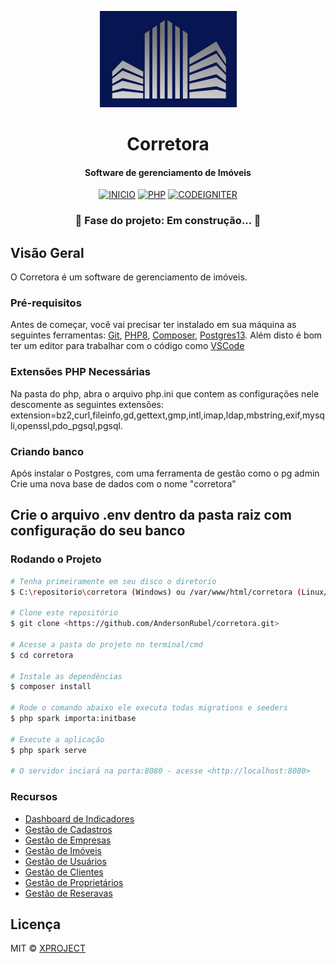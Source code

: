<p align="center">
  <a href="/corretora">
    <img src="public/assets/img/logo.png" alt="Corretora" />
  </a>
</p>

<h1 align="center">Corretora</h1>
<h4 align="center">Software de gerenciamento de Imóveis</h4>

<div align="center">

[![INICIO](https://img.shields.io/static/v1?label=Iniciado%20em&message=Julho%20de%202021&color=41B095&style=for-the-badge)](#)
[![PHP](https://img.shields.io/static/v1?label=PHP&message=8.0&color=73c1fe&style=for-the-badge)](#)
[![CODEIGNITER](https://img.shields.io/static/v1?label=CODEIGNITER&message=4&color=ffbf69&style=for-the-badge)](#)

</div>

<h3 align="center"> 🚧  Fase do projeto: Em construção...  🚧</h3>

## Visão Geral

O Corretora é um software de gerenciamento de imóveis.

### Pré-requisitos

Antes de começar, você vai precisar ter instalado em sua máquina as seguintes ferramentas:
[Git](https://git-scm.com), [PHP8](https://www.apachefriends.org/pt_br), [Composer](https://getcomposer.org/download), [Postgres13](https://www.postgresql.org/download).
Além disto é bom ter um editor para trabalhar com o código como [VSCode](https://code.visualstudio.com/)

### Extensões PHP Necessárias 
Na pasta do php, abra o arquivo php.ini que contem as configurações nele descomente as seguintes extensões:
extension=bz2,curl,fileinfo,gd,gettext,gmp,intl,imap,ldap,mbstring,exif,mysqli,openssl,pdo_pgsql,pgsql.
### Criando banco
Após instalar o Postgres, com uma ferramenta de gestão como o pg admin
Crie uma nova base de dados com o nome "corretora"

## Crie o arquivo .env dentro da pasta raiz com configuração do seu banco 
### Rodando o Projeto

```bash
# Tenha primeiramente em seu disco o diretorio
$ C:\repositorio\corretora (Windows) ou /var/www/html/corretora (Linux/MAC)

# Clone este repositório
$ git clone <https://github.com/AndersonRubel/corretora.git>

# Acesse a pasta do projeto no terminal/cmd
$ cd corretora

# Instale as dependências
$ composer install

# Rode o comando abaixo ele executa todas migrations e seeders
$ php spark importa:initbase

# Execute a aplicação
$ php spark serve

# O servidor inciará na porta:8080 - acesse <http://localhost:8080>
```

### Recursos

-   [Dashboard de Indicadores](#dashboard)
-   [Gestão de Cadastros](#cadastros)
-   [Gestão de Empresas](#empresa)
-   [Gestão de Imóveis](#imovel)
-   [Gestão de Usuários](#usuario)
-   [Gestão de Clientes](#cliente)
-   [Gestão de Proprietários](#proprietario)
-   [Gestão de Reseravas](#reserva)



## Licença

MIT © [XPROJECT](https://github.com/AndersonRubel)
